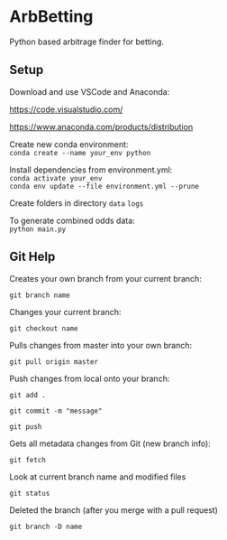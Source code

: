# ArbBetting

Python based arbitrage finder for betting.

## Setup

Download and use VSCode and Anaconda:

https://code.visualstudio.com/

https://www.anaconda.com/products/distribution

Create new conda environment:  
`conda create --name your_env python`

Install dependencies from environment.yml:  
`conda activate your_env`  
`conda env update --file environment.yml --prune`

Create folders in directory
`data`
`logs`

To generate combined odds data:  
`python main.py`


## Git Help

Creates your own branch from your current branch:

`git branch name`


Changes your current branch:

`git checkout name`

Pulls changes from master into your own branch:

`git pull origin master`

Push changes from local onto your branch:

`git add .`

`git commit -m "message"`

`git push`

Gets all metadata changes from Git (new branch info):

`git fetch`

Look at current branch name and modified files

`git status`

Deleted the branch (after you merge with a pull request)

`git branch -D name`